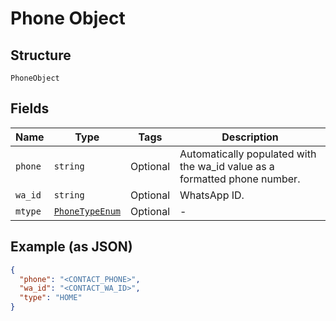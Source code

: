
# Phone Object

## Structure

`PhoneObject`

## Fields

| Name | Type | Tags | Description |
|  --- | --- | --- | --- |
| `phone` | `string` | Optional | Automatically populated with the wa_id value as a formatted phone number. |
| `wa_id` | `string` | Optional | WhatsApp ID. |
| `mtype` | [`PhoneTypeEnum`](../../doc/models/phone-type-enum.md) | Optional | - |

## Example (as JSON)

```json
{
  "phone": "<CONTACT_PHONE>",
  "wa_id": "<CONTACT_WA_ID>",
  "type": "HOME"
}
```

